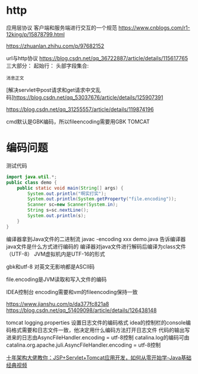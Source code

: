 # http
应用层协议
客户端和服务端进行交互的一个规范
https://www.cnblogs.com/r1-12king/p/15878799.html

https://zhuanlan.zhihu.com/p/97682152

url与http协议
https://blog.csdn.net/qq_36722887/article/details/115617765
三大部分：
    起始行：
    头部字段集合:

    消息正文


[解决servlet中post请求和get请求中文乱码]https://blog.csdn.net/qq_53037676/article/details/125907391

https://blog.csdn.net/qq_31255557/article/details/119874196

cmd默认是GBK编码，所以fileencoding需要用GBK
TOMCAT


# 编码问题
测试代码
```java
import java.util.*;
public class demo {
    public static void main(String[] args) {
        System.out.println("啊实打实");
        System.out.println(System.getProperty("file.encoding"));
        Scanner sc=new Scanner(System.in);
        String s=sc.nextLine();
        System.out.println(s);
    }
}
```
编译器拿到Java文件的二进制流
javac -encoding xxx demo.java  告诉编译器java文件是什么方式进行编码的 
编译器对java文件进行解码后编译为class文件（UTF-8）
JVM虚拟机内是UTF-16的形式

gbk和utf-8 对英文无影响都是ASCII码


file.encoding是JVM读取和写入文件的编码

IDEA控制台 encoding需要和vm的fileencoding保持一致

https://www.jianshu.com/p/da377fc821a8
https://blog.csdn.net/qq_51409098/article/details/126438148


tomcat
logging.properties
设置日志文件的编码格式
idea的控制栏的console编码格式需要和日志文件一致，他决定用什么编码方法打开日志文件
代码的输出写进来的日志由AsyncFileHandler.encoding = utf-8控制
catalina.log的编码可由catalina.org.apache.juli.AsyncFileHandler.encoding = utf-8控制


[十年架构大佬教你：JSP+Servlet+Tomcat应用开发，如何从零开始学-Java基础经典视频](https://www.bilibili.com/video/BV1z5411A7DL?p=38&vd_source=7116afddac4acaa2875e31b432e7f0ed)